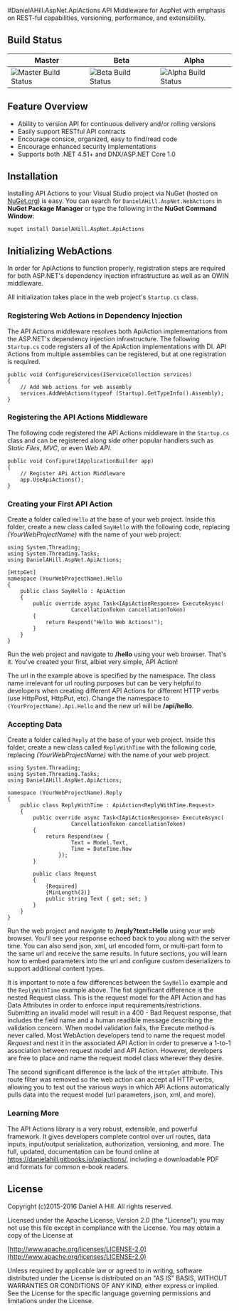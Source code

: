 #DanielAHill.AspNet.ApiActions
API Middleware for AspNet with emphasis on REST-ful capabilities, versioning, performance, and extensibility.

## Build Status
| Master | Beta | Alpha |
|--------|------|-------|
| ![Master Build Status](https://danielahill.visualstudio.com/DefaultCollection/_apis/public/build/definitions/b6ac9a5b-dc10-4a59-8ceb-2cdf608455d1/7/badge) | ![Beta Build Status](https://danielahill.visualstudio.com/DefaultCollection/_apis/public/build/definitions/b6ac9a5b-dc10-4a59-8ceb-2cdf608455d1/8/badge) | ![Alpha Build Status](https://danielahill.visualstudio.com/DefaultCollection/_apis/public/build/definitions/b6ac9a5b-dc10-4a59-8ceb-2cdf608455d1/6/badge)|

## Feature Overview
 - Ability to version API for continuous delivery and/or rolling versions
 - Easily support RESTful API contracts
 - Encourage consice, organized, easy to find/read code
 - Encourage enhanced security implementations
 - Supports both .NET 4.51+ and DNX/ASP.NET Core 1.0

## Installation
Installing API Actions to your Visual Studio project via NuGet (hosted on [NuGet.org](https://www.nuget.org/)) is easy. You can search for `DanielAHill.AspNet.WebActions` in **NuGet Package Manager** or type the following in the **NuGet Command Window**:

    nuget install DanielAHill.AspNet.ApiActions

## Initializing WebActions
In order for ApiActions to function properly, registration steps are required for both ASP.NET's dependency injection infrastructure as well as an OWIN middleware.

All initialization takes place in the web project's `Startup.cs` class.

### Registering Web Actions in Dependency Injection
The API Actions middleware resolves both ApiAction implementations from the ASP.NET's dependency injection infrastructure. The following `Startup.cs` code registers all of the ApiAction implementations with DI. API Actions from multiple assemblies can be registered, but at one registration is required.

    public void ConfigureServices(IServiceCollection services)
    {
        // Add Web actions for web assembly
        services.AddWebActions(typeof (Startup).GetTypeInfo().Assembly);
    }

### Registering the API Actions Middleware
The following code registered the API Actions middleware in the `Startup.cs` class and can be registered along side other popular handlers such as *Static Files*, *MVC*, or even *Web API*.

    public void Configure(IApplicationBuilder app)
    {
        // Register APi Action Middleware
        app.UseApiActions();
    }
    
### Creating your First API Action
Create a folder called `Hello` at the base of your web project. Inside this folder, create a new class called `SayHello` with the following code, replacing *(YourWebProjectName)* with the name of your web project:

    using System.Threading;
    using System.Threading.Tasks;
    using DanielAHill.AspNet.ApiActions;

    [HttpGet]
    namespace (YourWebProjectName).Hello
    {
        public class SayHello : ApiAction
        {
            public override async Task<IApiActionResponse> ExecuteAsync(
                        CancellationToken cancellationToken)
            {
                return Respond("Hello Web Actions!");
            }
        }
    }
    
Run the web project and navigate to **/hello** using your web browser. That's it. You've created your first, albiet very simple, API Action!

The url in the example above is specified by the namespace. The class name irrelevant for url routing purposes but can be very helpful to developers when creating different API Actions for different HTTP verbs (use HttpPost, HttpPut, etc). Change the namespace to `(YourProjectName).Api.Hello` and the new url will be **/api/hello**.

### Accepting Data
Create a folder called `Reply` at the base of your web project. Inside this folder, create a new class called `ReplyWithTime` with the following code, replacing *(YourWebProjectName)* with the name of your web project.

    using System.Threading;
    using System.Threading.Tasks;
    using DanielAHill.AspNet.ApiActions;

    namespace (YourWebProjectName).Reply
    {
        public class ReplyWithTime : ApiAction<ReplyWithTime.Request>
        {
            public override async Task<IApiActionResponse> ExecuteAsync(
                        CancellationToken cancellationToken)
            {
                return Respond(new {
                        Text = Model.Text,
                        Time = DateTime.Now
                    });
            }
            
            public class Request
            {
                [Required]
                [MinLength(2)]
                public string Text { get; set; }
            }
        }
    }

Run the web project and navigate to **/reply?text=Hello** using your web browser. You'll see your response echoed back to you along with the server time. You can also send json, xml, url encoded form, or multi-part form to the same url and receive the same results. In future sections, you will learn how to embed parameters into the url and configure custom deserializers to support additional content types.

It is important to note a few differences between the `SayHello` example and the `ReplyWithTime` example above. The fist significant difference is the nested Request class. This is the request model for the API Action and has Data Attributes in order to enforce input requirements/restrictions. Submitting an invalid model will result in a 400 - Bad Request response, that includes the field name and a human readible message describing the validation concern. When model validation fails, the Execute method is never called. Most WebAction developers tend to name the request model *Request* and nest it in the associated API Action in order to preserve a 1-to-1 association between request model and API Action. However, developers are free to place and name the request model class wherever they desire.

The second significant difference is the lack of the `HttpGet` attribute. This route filter was removed so the web action can accept all HTTP verbs, allowing you to test out the various ways in which API Actions automatically pulls data into the request model (url parameters, json, xml, and more).

### Learning More
The API Actions library is a very robust, extensible, and powerful framework. It gives developers complete control over url routes, data inputs, input/output serialization, authorization, versioning, and more. The full, updated, documentation can be found online at https://danielahill.gitbooks.io/apiactions/, including a downloadable PDF and formats for common e-book readers.

## License
Copyright (c)2015-2016 Daniel A Hill. All rights reserved.

Licensed under the Apache License, Version 2.0 (the "License");
you may not use this file except in compliance with the License.
You may obtain a copy of the License at

[http://www.apache.org/licenses/LICENSE-2.0](http://www.apache.org/licenses/LICENSE-2.0)

Unless required by applicable law or agreed to in writing, software
distributed under the License is distributed on an "AS IS" BASIS,
WITHOUT WARRANTIES OR CONDITIONS OF ANY KIND, either express or implied.
See the License for the specific language governing permissions and
limitations under the License.